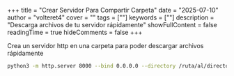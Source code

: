 +++
title = "Crear Servidor Para Compartir Carpeta"
date = "2025-07-10"
author = "volteret4"
cover = ""
tags = [""]
keywords = [""]
description = "Descarga archivos de tu servidor rápidamente"
showFullContent = false
readingTime = true
hideComments = false
+++


Crea un servidor http en una carpeta para poder descargar archivos rápidamente
```sh
python3 -m http.server 8000 --bind 0.0.0.0 --directory /ruta/al/directorio
